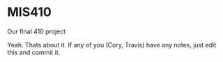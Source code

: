 MIS410
======

Our final 410 project

Yeah. Thats about it. If any of you (Cory, Travis) have any notes, just edit this and commit it.
